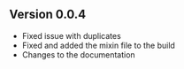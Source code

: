 ## Version 0.0.4

* Fixed issue with duplicates
* Fixed and added the mixin file to the build
* Changes to the documentation
